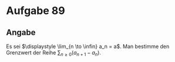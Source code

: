 # Aufgabe 89
## Angabe

Es sei $\displaystyle \lim_{n \to \infin} a_n = a$. Man bestimme den Grenzwert der Reihe $\displaystyle \sum_{n \ge  0}(a_{n+1} − a_n)$.
